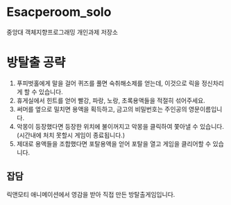 # Esacperoom_solo
중앙대 객체지향프로그래밍 개인과제 저장소

# 방탈출 공략
1. 푸피벗홀에게 말을 걸어 퀴즈를 풀면 숙취해소제를 얻는데, 이것으로 릭을 정신차리게 할 수 있습니다.
2. 휴게실에서 힌트를 얻어 빨강, 파랑, 노랑, 초록용액들을 적절히 섞어주세요.
3. 써머를 옆으로 밀치면 용액을 획득하고, 금고의 비밀번호는 주인공의 영문이름입니다.
4. 악몽이 등장했다면 등장한 위치에 불이꺼지고 악몽을 클릭하여 쫓아낼 수 있습니다. (시간내에 처치 못할시 게임이 종료됩니다.)
5. 제대로 용액들을 조합했다면 포탈용액을 얻어 포탈을 열고 게임을 클리어할 수 있습니다.

## 잡담
릭앤모티 애니메이션에서 영감을 받아 직접 만든 방탈출게임입니다.
